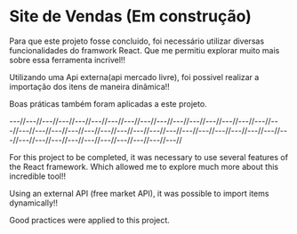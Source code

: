 # Site de Vendas (Em construção)

Para que este projeto fosse concluido, foi necessário utilizar diversas funcionalidades do framwork React. Que me permitiu explorar muito mais sobre essa ferramenta incrivel!!

Utilizando uma Api externa(api mercado livre), foi possivel realizar a importação dos itens de maneira dinâmica!!

Boas práticas também foram aplicadas a este projeto.

---//---//---//---//---//---//---//---//---//---//---//---//---//---//---//---//---//---//---//---//---//---//---//---//---//---//---//---//---//---//---//---//---//---//---//---//---//---//---//---//---//---//---//---//

For this project to be completed, it was necessary to use several features of the React framework. Which allowed me to explore much more about this incredible tool!!

Using an external API (free market API), it was possible to import items dynamically!!

Good practices were applied to this project.
